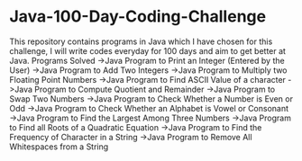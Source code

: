 # Java-100-Day-Coding-Challenge
This repository contains programs in Java which I have chosen for this challenge, I will write codes everyday for 100 days and aim to get better at Java.
Programs Solved
->Java Program to Print an Integer (Entered by the User)
->Java Program to Add Two Integers
->Java Program to Multiply two Floating Point Numbers
->Java Program to Find ASCII Value of a character
->Java Program to Compute Quotient and Remainder
->Java Program to Swap Two Numbers
->Java Program to Check Whether a Number is Even or Odd
->Java Program to Check Whether an Alphabet is Vowel or Consonant
->Java Program to Find the Largest Among Three Numbers
->Java Program to Find all Roots of a Quadratic Equation
->Java Program to Find the Frequency of Character in a String
->Java Program to Remove All Whitespaces from a String
